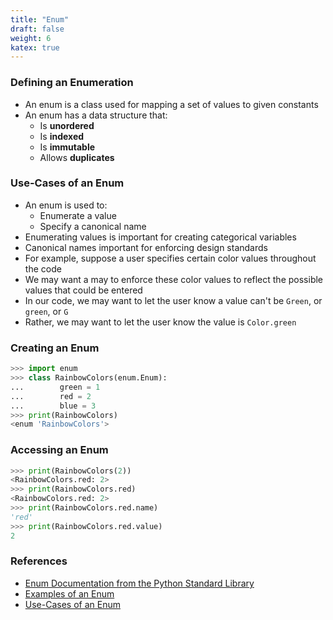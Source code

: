 ```yaml
---
title: "Enum"
draft: false
weight: 6
katex: true
---
```


### Defining an Enumeration
- An enum is a class used for mapping a set of values to given constants
- An enum has a data structure that:
	- Is **unordered**
	- Is **indexed**
	- Is **immutable**
	- Allows **duplicates**

### Use-Cases of an Enum
- An enum is used to:
	- Enumerate a value
	- Specify a canonical name
- Enumerating values is important for creating categorical variables
- Canonical names important for enforcing design standards
- For example, suppose a user specifies certain color values throughout the code
- We may want a may to enforce these color values to reflect the possible values that could be entered
- In our code, we may want to let the user know a value can't be `Green`, or `green`, or `G`
- Rather, we may want to let the user know the value is `Color.green`

### Creating an Enum

```python
>>> import enum
>>> class RainbowColors(enum.Enum):
...        green = 1
...        red = 2
...        blue = 3
>>> print(RainbowColors)
<enum 'RainbowColors'>
```

### Accessing an Enum

```python
>>> print(RainbowColors(2))
<RainbowColors.red: 2>
>>> print(RainbowColors.red)
<RainbowColors.red: 2>
>>> print(RainbowColors.red.name)
'red'
>>> print(RainbowColors.red.value)
2
```

### References
- [Enum Documentation from the Python Standard Library](https://docs.python.org/3/library/enum.html)
- [Examples of an Enum](https://pymotw.com/3/enum/index.html)
- [Use-Cases of an Enum](https://stackoverflow.com/a/37601645/12777044)

